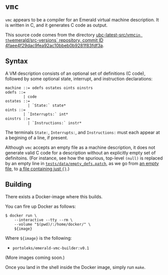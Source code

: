 # `vmc`

`vmc` appears to be a compiler for an Emerald virtual machine
description. It is written in C, and it generates C code as output.

This source code comes from the directory [ubc-latest-src/vmc` in the
`emerald/src-versions` repository, commit ID
4faee4f29dac9fea92ac10bbeb0b9281f83fdf3a](https://github.com/emerald/src-versions/tree/4faee4f29dac9fea92ac10bbeb0b9281f83fdf3a/ubc-latest-src).

## Syntax

A VM description consists of an optional set of definitions (C code),
followed by some optional state, interrupt, and instruction
declarations:

```
machine ::= odefs ostates oints oinstrs
odefs ::=
        | code
ostates ::=
          | `State:` state*
oints ::=
        | `Interrupts:` int*
oinstrs ::=
          | `Instructions:` instr*
```

The terminals `State:`, `Interrupts:`, and `Instructions:` must each
appear at a begining of a line, if present.

Although `vmc` accepts an empty file as a machine description, it does
not generate valid C code for a description without an explicitly
empty set of definitoins. (For instance, see how the spurious,
top-level `(null)` is replaced by an empty line in
[`tests/data/empty_defs.patch`](vmc/tests/data/empty_defs.patch), as
we go from [an empty file](tests/data/empty.desc), to [a file
containing just `{}`](tests/data/empty_defs.desc).)

## Building

There exists a Docker-image where this builds.

You can fire up Docker as follows:

```
$ docker run \
    --interactive --tty --rm \
    --volume "$(pwd)/:/home/docker/" \
    ${image}
```

Where `${image}` is the following:

* `portoleks/emerald-vmc-builder:v0.1`

(More images coming soon.)

Once you land in the shell inside the Docker image, simply run `make`.
